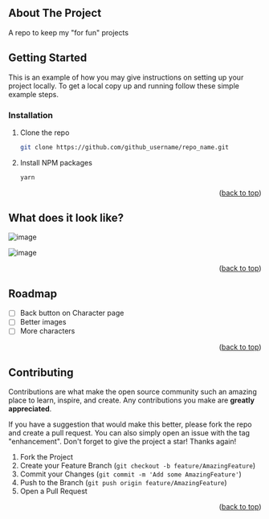 <div id="top"></div>

## About The Project
A repo to keep my "for fun" projects

## Getting Started

This is an example of how you may give instructions on setting up your project locally.
To get a local copy up and running follow these simple example steps.


### Installation

1. Clone the repo
   ```sh
   git clone https://github.com/github_username/repo_name.git
   ```
2. Install NPM packages
   ```sh
   yarn
   ```

<p align="right">(<a href="#top">back to top</a>)</p>

## What does it look like?

![image](https://user-images.githubusercontent.com/45640953/179894248-3f1e8940-fa33-4da8-9d5e-f9dfc444dfbe.png)

![image](https://user-images.githubusercontent.com/45640953/179894327-e90cd159-b414-49a4-8faa-a210b04e6052.png)


<p align="right">(<a href="#top">back to top</a>)</p>

## Roadmap

- [ ] Back button on Character page
- [ ] Better images
- [ ] More characters

<p align="right">(<a href="#top">back to top</a>)</p>

## Contributing

Contributions are what make the open source community such an amazing place to learn, inspire, and create. Any contributions you make are **greatly appreciated**.

If you have a suggestion that would make this better, please fork the repo and create a pull request. You can also simply open an issue with the tag "enhancement".
Don't forget to give the project a star! Thanks again!

1. Fork the Project
2. Create your Feature Branch (`git checkout -b feature/AmazingFeature`)
3. Commit your Changes (`git commit -m 'Add some AmazingFeature'`)
4. Push to the Branch (`git push origin feature/AmazingFeature`)
5. Open a Pull Request

<p align="right">(<a href="#top">back to top</a>)</p>


